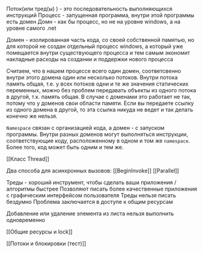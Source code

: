 Поток(или тред(ы) ) - это последовательность выполняющихся инструкций
Процесс - запущенная программа, внутри этой программы есть домен 
Домн - как бы процесс, но не на уровне windows, а на уровне самого .net

Домен - изолированная часть кода, со своей собственной памятью, но для которой не создан отдельный процесс windows, а который уже помещается внутри существующего процесса и тем самым экономит накладные расходы на создании и поддержки нового процесса 

Считаем, что в нашем процессе всего один домен, соответсвенно внутри этого домена один или несколько потоков.
Внутри потока память общая, т.е. у всех потоков одни и те же значения статических переменных, можно без проблем передавать объекты из одного потока в другой, т.к. память общая.
В случае с доменами это работает не так, потому что у доменов свои области памяти. Если вы передаете ссылку из одного домена в другой, то эта ссылка никуда не ведет и так делать конечно же нельзя.

`Namespace` связан с организацией кода, а домен - с запуском программы. Внутри разных доменов могут выполняться инструкции, соответствующие коду, расположенному в одном и том же `namespace`. Более того, код может быть одним и тем же.

[[Класс Thread]]

Два способа для асинхронных вызовов:
	[[BeginInvoke]]
	[[Parallel]]

Треды - хороший инструмент, чтобы сделать ваши приложения / алгоритмы быстрее 
Позволяют писать более качественные приложения с графическим интерфейсом пользователя
Треды нельзя писать бездумно
Проблема заключается в доступе к общим ресурсам 

Добавление или удаление элемента из листа нельзя выполнить одновременно 

[[Общие ресурсы и lock]]

[[Потоки и блокировки (тест)]]


